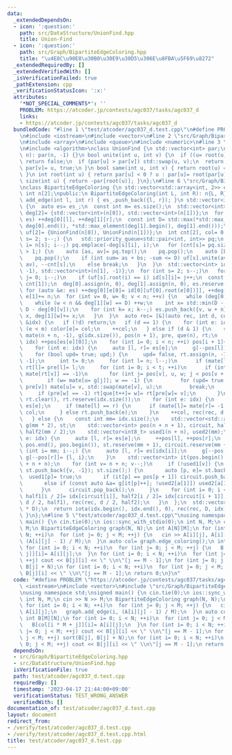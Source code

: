 ```yaml
---
data:
  _extendedDependsOn:
  - icon: ':question:'
    path: src/DataStructure/UnionFind.hpp
    title: Union-Find
  - icon: ':question:'
    path: src/Graph/BipartiteEdgeColoring.hpp
    title: "\u4E8C\u90E8\u30B0\u30E9\u30D5\u306E\u8FBA\u5F69\u8272"
  _extendedRequiredBy: []
  _extendedVerifiedWith: []
  _isVerificationFailed: true
  _pathExtension: cpp
  _verificationStatusIcon: ':x:'
  attributes:
    '*NOT_SPECIAL_COMMENTS*': ''
    PROBLEM: https://atcoder.jp/contests/agc037/tasks/agc037_d
    links:
    - https://atcoder.jp/contests/agc037/tasks/agc037_d
  bundledCode: "#line 1 \"test/atcoder/agc037_d.test.cpp\"\n#define PROBLEM \"https://atcoder.jp/contests/agc037/tasks/agc037_d\"\
    \n#include <iostream>\n#include <vector>\n#line 2 \"src/Graph/BipartiteEdgeColoring.hpp\"\
    \n#include <array>\n#include <queue>\n#include <numeric>\n#line 3 \"src/DataStructure/UnionFind.hpp\"\
    \n#include <algorithm>\nclass UnionFind {\n std::vector<int> par;\npublic:\n UnionFind(int\
    \ n): par(n, -1) {}\n bool unite(int u, int v) {\n  if ((u= root(u)) == (v= root(v)))\
    \ return false;\n  if (par[u] > par[v]) std::swap(u, v);\n  return par[u]+= par[v],\
    \ par[v]= u, true;\n }\n bool same(int u, int v) { return root(u) == root(v);\
    \ }\n int root(int u) { return par[u] < 0 ? u : par[u]= root(par[u]); }\n int\
    \ size(int u) { return -par[root(u)]; }\n};\n#line 6 \"src/Graph/BipartiteEdgeColoring.hpp\"\
    \nclass BipartiteEdgeColoring {\n std::vector<std::array<int, 2>> es_;\n const\
    \ int n[2];\npublic:\n BipartiteEdgeColoring(int L, int R): n{L, R} {}\n void\
    \ add_edge(int l, int r) { es_.push_back({l, r}); }\n std::vector<int> edge_coloring()\
    \ {\n  auto es= es_;\n  const int m= es.size();\n  std::vector<int> color(m, -1),\
    \ deg[2]= {std::vector<int>(n[0]), std::vector<int>(n[1])};\n  for (auto [l, r]:\
    \ es) ++deg[0][l], ++deg[1][r];\n  const int D= std::max(*std::max_element(deg[0].begin(),\
    \ deg[0].end()), *std::max_element(deg[1].begin(), deg[1].end()));\n  UnionFind\
    \ uf[2]= {UnionFind(n[0]), UnionFind(n[1])};\n  int cnt[2], col= 0;\n  for (int\
    \ s= 2; s--;) {\n   std::priority_queue<std::pair<int, int>> pq;\n   for (int\
    \ i= n[s]; i--;) pq.emplace(-deg[s][i], i);\n   for (cnt[s]= pq.size(); pq.size()\
    \ > 1;) {\n    auto [as, av]= pq.top();\n    pq.pop();\n    auto [bs, bv]= pq.top();\n\
    \    pq.pop();\n    if (int sum= as + bs; -sum <= D) uf[s].unite(av, bv), pq.emplace(sum,\
    \ av), --cnt[s];\n    else break;\n   }\n  }\n  std::vector<int> id[2]= {std::vector<int>(n[0],\
    \ -1), std::vector<int>(n[1], -1)};\n  for (int s= 2; s--;)\n   for (int i= n[s],\
    \ j= 0; i--;)\n    if (uf[s].root(i) == i) id[s][i]= j++;\n  const int n= std::max(cnt[0],\
    \ cnt[1]);\n  deg[0].assign(n, 0), deg[1].assign(n, 0), es.reserve(n * D);\n \
    \ for (auto &e: es) ++deg[0][e[0]= id[0][uf[0].root(e[0])]], ++deg[1][e[1]= id[1][uf[1].root(e[1])]],\
    \ e[1]+= n;\n  for (int v= 0, w= 0; v < n; ++v) {\n   while (deg[0][v] < D) {\n\
    \    while (w < n && deg[1][w] == D) ++w;\n    int x= std::min(D - deg[1][w],\
    \ D - deg[0][v]);\n    for (int k= x; k--;) es.push_back({v, w + n});\n    deg[0][v]+=\
    \ x, deg[1][w]+= x;\n   }\n  }\n  auto rec= [&](auto rec, int d, const std::vector<int>\
    \ &idx) {\n   if (!d) return;\n   if (d == 1) {\n    for (int e: idx)\n     if\
    \ (e < m) color[e]= col;\n    ++col;\n   } else if (d & 1) {\n    std::vector<int>\
    \ mate(n + n, -1), g(idx.size()), pos(n + 1), pre, que(n), rt;\n    for (int e:\
    \ idx) ++pos[es[e][0]];\n    for (int i= 0; i < n; ++i) pos[i + 1]+= pos[i];\n\
    \    for (int e: idx) {\n     auto [l, r]= es[e];\n     g[--pos[l]]= r;\n    }\n\
    \    for (bool upd= true; upd;) {\n     upd= false, rt.assign(n, -1), pre.assign(n,\
    \ -1);\n     int t= 0;\n     for (int l= n; l--;)\n      if (mate[l] == -1) que[t++]=\
    \ rt[l]= pre[l]= l;\n     for (int i= 0; i < t; ++i)\n      if (int v= que[i];\
    \ mate[rt[v]] == -1)\n       for (int j= pos[v], u, w; j < pos[v + 1]; ++j) {\n\
    \        if (w= mate[u= g[j]]; w == -1) {\n         for (upd= true; u != -1; v=\
    \ pre[v]) mate[u]= v, std::swap(mate[v], u);\n         break;\n        }\n   \
    \     if (pre[w] == -1) rt[que[t++]= w]= rt[pre[w]= v];\n       }\n    }\n   \
    \ rt.clear(), rt.reserve(idx.size());\n    for (int e: idx) {\n     auto [l, r]=\
    \ es[e];\n     if (mate[l] == r) {\n      if (mate[l]= mate[r]= -1; e < m) color[e]=\
    \ col;\n     } else rt.push_back(e);\n    }\n    ++col, rec(rec, d - 1, rt);\n\
    \   } else {\n    const int mm= idx.size();\n    std::vector<std::array<int, 2>>\
    \ g(mm * 2), st;\n    std::vector<int> pos(n + n + 1), circuit, half1(mm / 2),\
    \ half2(mm / 2);\n    std::vector<int8_t> used1(n + n), used2(mm);\n    for (int\
    \ e: idx) {\n     auto [l, r]= es[e];\n     ++pos[l], ++pos[r];\n    }\n    std::partial_sum(pos.begin(),\
    \ pos.end(), pos.begin()), st.reserve(mm + 1), circuit.reserve(mm + 1);\n    for\
    \ (int i= mm; i--;) {\n     auto [l, r]= es[idx[i]];\n     g[--pos[l]]= {r, i},\
    \ g[--pos[r]]= {l, i};\n    }\n    std::vector<int> it(pos.begin(), pos.begin()\
    \ + n + n);\n    for (int v= n + n; v--;)\n     if (!used1[v]) {\n      for (st.clear(),\
    \ st.push_back({v, -1}); st.size();) {\n       auto [p, e]= st.back();\n     \
    \  used1[p]= true;\n       if (it[p] == pos[p + 1]) circuit.push_back(e), st.pop_back();\n\
    \       else if (const auto &a= g[it[p]++]; !used2[a[1]]) used2[a[1]]= true, st.push_back(a);\n\
    \      }\n      circuit.pop_back();\n     }\n    for (int i= 0; i < mm; i+= 2)\
    \ half1[i / 2]= idx[circuit[i]], half2[i / 2]= idx[circuit[i + 1]];\n    rec(rec,\
    \ d / 2, half1), rec(rec, d / 2, half2);\n   }\n  };\n  std::vector<int> idx(n\
    \ * D);\n  return iota(idx.begin(), idx.end(), 0), rec(rec, D, idx), color;\n\
    \ }\n};\n#line 5 \"test/atcoder/agc037_d.test.cpp\"\nusing namespace std;\nsigned\
    \ main() {\n cin.tie(0);\n ios::sync_with_stdio(0);\n int N, M;\n cin >> N >>\
    \ M;\n BipartiteEdgeColoring graph(N, N);\n int A[N][M];\n for (int i= 0; i <\
    \ N; ++i)\n  for (int j= 0; j < M; ++j) {\n   cin >> A[i][j], A[i][j];\n   graph.add_edge(i,\
    \ (A[i][j] - 1) / M);\n  }\n auto col= graph.edge_coloring();\n int B[M][N];\n\
    \ for (int i= 0; i < N; ++i)\n  for (int j= 0; j < M; ++j) {\n   B[col[i * M +\
    \ j]][i]= A[i][j];\n  }\n for (int i= 0; i < N; ++i)\n  for (int j= 0; j < M;\
    \ ++j) cout << B[j][i] << \" \\n\"[j == M - 1];\n for (int j= 0; j < M; ++j) sort(B[j],\
    \ B[j] + N);\n for (int i= 0; i < N; ++i)\n  for (int j= 0; j < M; ++j) cout <<\
    \ B[j][i] << \" \\n\"[j == M - 1];\n return 0;\n}\n"
  code: "#define PROBLEM \"https://atcoder.jp/contests/agc037/tasks/agc037_d\"\n#include\
    \ <iostream>\n#include <vector>\n#include \"src/Graph/BipartiteEdgeColoring.hpp\"\
    \nusing namespace std;\nsigned main() {\n cin.tie(0);\n ios::sync_with_stdio(0);\n\
    \ int N, M;\n cin >> N >> M;\n BipartiteEdgeColoring graph(N, N);\n int A[N][M];\n\
    \ for (int i= 0; i < N; ++i)\n  for (int j= 0; j < M; ++j) {\n   cin >> A[i][j],\
    \ A[i][j];\n   graph.add_edge(i, (A[i][j] - 1) / M);\n  }\n auto col= graph.edge_coloring();\n\
    \ int B[M][N];\n for (int i= 0; i < N; ++i)\n  for (int j= 0; j < M; ++j) {\n\
    \   B[col[i * M + j]][i]= A[i][j];\n  }\n for (int i= 0; i < N; ++i)\n  for (int\
    \ j= 0; j < M; ++j) cout << B[j][i] << \" \\n\"[j == M - 1];\n for (int j= 0;\
    \ j < M; ++j) sort(B[j], B[j] + N);\n for (int i= 0; i < N; ++i)\n  for (int j=\
    \ 0; j < M; ++j) cout << B[j][i] << \" \\n\"[j == M - 1];\n return 0;\n}"
  dependsOn:
  - src/Graph/BipartiteEdgeColoring.hpp
  - src/DataStructure/UnionFind.hpp
  isVerificationFile: true
  path: test/atcoder/agc037_d.test.cpp
  requiredBy: []
  timestamp: '2023-04-17 21:44:00+09:00'
  verificationStatus: TEST_WRONG_ANSWER
  verifiedWith: []
documentation_of: test/atcoder/agc037_d.test.cpp
layout: document
redirect_from:
- /verify/test/atcoder/agc037_d.test.cpp
- /verify/test/atcoder/agc037_d.test.cpp.html
title: test/atcoder/agc037_d.test.cpp
---
```


